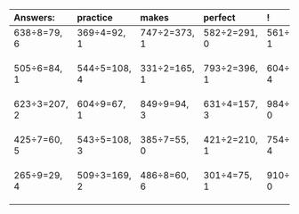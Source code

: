 | Answers: | practice | makes | perfect | ! |
| :--- | :--- | :--- | :--- | :--- |
| 638÷8=79, 6 | 369÷4=92, 1 | 747÷2=373, 1 | 582÷2=291, 0 | 561÷5=112, 1 | 
|   |   |   |   |   | 
|   |   |   |   |   | 
|   |   |   |   |   | 
| 505÷6=84, 1 | 544÷5=108, 4 | 331÷2=165, 1 | 793÷2=396, 1 | 604÷5=120, 4 | 
|   |   |   |   |   | 
|   |   |   |   |   | 
|   |   |   |   |   | 
| 623÷3=207, 2 | 604÷9=67, 1 | 849÷9=94, 3 | 631÷4=157, 3 | 984÷6=164, 0 | 
|   |   |   |   |   | 
|   |   |   |   |   | 
|   |   |   |   |   | 
| 425÷7=60, 5 | 543÷5=108, 3 | 385÷7=55, 0 | 421÷2=210, 1 | 754÷6=125, 4 | 
|   |   |   |   |   | 
|   |   |   |   |   | 
|   |   |   |   |   | 
| 265÷9=29, 4 | 509÷3=169, 2 | 486÷8=60, 6 | 301÷4=75, 1 | 910÷2=455, 0 | 
|   |   |   |   |   | 
|   |   |   |   |   | 
|   |   |   |   |   | 
